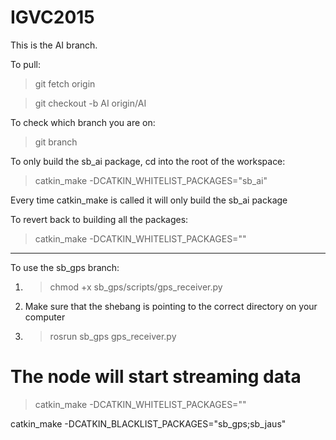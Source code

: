 IGVC2015 
========

This is the AI branch.

To pull:

> git fetch origin

> git checkout -b AI origin/AI

To check which branch you are on:

> git branch


To only build the sb_ai package, cd into the root of the workspace:

> catkin_make -DCATKIN_WHITELIST_PACKAGES="sb_ai"

Every time catkin_make is called it will only build the sb_ai package

To revert back to building all the packages:

> catkin_make -DCATKIN_WHITELIST_PACKAGES=""

-----------------------------------------

To use the sb_gps branch: 

1. > chmod +x sb_gps/scripts/gps_receiver.py 

2. Make sure that the shebang is pointing to the correct directory on your computer 

3. >rosrun sb_gps gps_receiver.py 

The node will start streaming data
=======
> catkin_make -DCATKIN_WHITELIST_PACKAGES=""

catkin_make -DCATKIN_BLACKLIST_PACKAGES="sb_gps;sb_jaus"